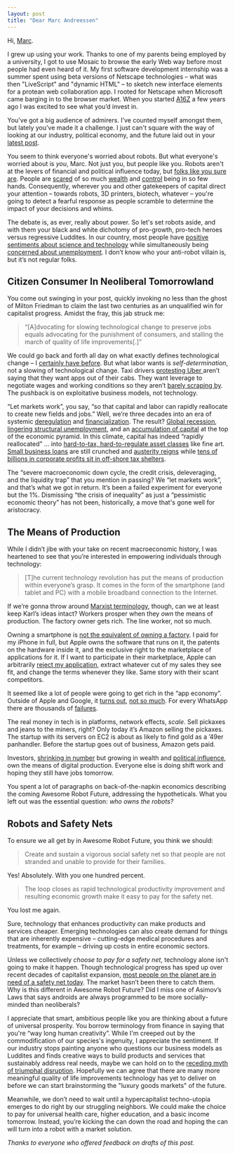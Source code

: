 ```yaml
---
layout: post
title: "Dear Marc Andreessen"
---
```




Hi, [Marc](https://twitter.com/pmarca).

I grew up using your work. Thanks to one of my parents being employed by a university, I got to use Mosaic to browse the early Web way before most people had even heard of it. My first software development internship was a summer spent using beta versions of Netscape technologies – what was then "LiveScript" and "dynamic HTML" – to sketch new interface elements for a protean web collaboration app. I rooted for Netscape when Microsoft came barging in to the browser market. When you started [A16Z](http://a16z.com) a few years ago I was excited to see what you’d invest in.

You've got a big audience of admirers. I’ve counted myself amongst them, but lately you’ve made it a challenge. I just can't square with the way of looking at our industry, political economy, and the future laid out in your [latest post](http://blog.pmarca.com/2014/06/13/this-is-probably-a-good-time-to-say-that-i-dont-believe-robots-will-eat-all-the-jobs/).

You seem to think everyone's worried about robots. But what everyone's worried about is _you_, Marc. Not just you, but people like you. Robots aren't at the levers of financial and political influence today, but [folks like you sure are](http://www.oxfam.org/sites/www.oxfam.org/files/bp-working-for-few-political-capture-economic-inequality-200114-summ-en.pdf). People are [scared](http://www.pewglobal.org/2013/05/28/world-worried-about-inequality/) of so much [wealth](http://www.gallup.com/poll/166904/dissatisfied-income-wealth-distribution.aspx) and [control](http://www.policymic.com/articles/70811/these-stunning-maps-prove-just-how-much-the-rich-control-u-s-politics) being in so few hands. Consequently, wherever you and other gatekeepers of capital direct your attention – towards robots, 3D printers, biotech, whatever – you're going to detect a fearful response as people scramble to determine the impact of your decisions and whims.

The debate is, as ever, really about power. So let's set robots aside, and with them your black and white dichotomy of pro-growth, pro-tech heroes versus regressive Luddites. In our country, most people have [positive sentiments about science and technology](http://www.nsf.gov/statistics/seind14/index.cfm/chapter-7/c7h.htm#s3) while simultaneously being [concerned about unemployment](http://www.gallup.com/poll/169289/jobs-government-economy-remain-top-problems.aspx). I don’t know who your anti-robot villain is, but it’s not regular folks.

## Citizen Consumer In Neoliberal Tomorrowland

You come out swinging in your post, quickly invoking no less than the ghost of Milton Friedman to claim the last two centuries as an unqualified win for capitalist progress. Amidst the fray, this jab struck me:

> “[A]dvocating for slowing technological change to preserve jobs equals advocating for the punishment of consumers, and stalling the march of quality of life improvements[.]”

We could go back and forth all day on what exactly defines technological change – I [certainly have before](https://al3x.net/2012/05/08/what-is-and-is-not-a-technology-company.html). But what labor wants is *self-determination*, not a slowing of technological change. Taxi drivers [protesting Uber ](http://online.wsj.com/articles/londons-black-cab-drivers-protest-against-taxi-apps-1402499319) aren’t saying that they want apps out of their cabs. They want leverage to negotiate wages and working conditions so they aren’t [barely scraping by](http://justin-singer.org/blog/2014/06/beautiful-illusions/). The pushback is on exploitative business models, not technology.

“Let markets work”, you say, “so that capital and labor can rapidly reallocate to create new fields and jobs.”  Well, we’re three decades into an era of systemic [deregulation](http://en.wikipedia.org/wiki/Deregulation#By_country) and [financialization](http://www.peri.umass.edu/fileadmin/pdf/programs/globalization/financialization/chapter1.pdf). The result? [Global recession](http://yaleglobal.yale.edu/special_report/728), [lingering structural unemployment](http://www.un.org/apps/news/story.asp?NewsID=47851), and an [accumulation of capital](http://en.wikipedia.org/wiki/Capital_accumulation#New_developments_in_capital_accumulation) at the top of the economic pyramid. In this climate, capital has indeed “rapidly reallocated” … into [hard-to-tax, hard-to-regulate asset classes](http://www.economist.com/news/briefing/21590353-ever-more-wealth-being-parked-fancy-storage-facilities-some-customers-they-are) like fine art. [Small business loans](http://wapo.st/170DygD) are still crunched and [austerity reigns](http://www.motherjones.com/politics/2013/09/austerity-reinhart-rogoff-stimulus-debt-ceiling?page=1) while [tens of billions in corporate profits sit in off-shore tax shelters](http://ctj.org/ctjreports/2014/06/offshore_shell_games_2014.php).

The “severe macroeconomic down cycle, the credit crisis, deleveraging, and the liquidity trap” that you mention in passing? We “let markets work”, and that’s what we got in return. It’s been a failed experiment for everyone but the 1%. Dismissing “the crisis of inequality” as just a “pessimistic economic theory” has not been, historically, a move that's gone well for aristocracy.

## The Means of Production

While I didn’t jibe with your take on recent macroeconomic history, I was heartened to see that you’re interested in empowering individuals through technology:

> [T]he current technology revolution has put the means of production within everyone’s grasp. It comes in the form of the smartphone (and tablet and PC) with a mobile broadband connection to the Internet.

If we’re gonna throw around [Marxist terminology](https://www.marxists.org/glossary/terms/m/e.htm), though, can we at least keep Karl’s ideas intact? Workers prosper when they *own* the means of production. The factory owner gets rich. The line worker, not so much.

Owning a smartphone is [not the equivalent of owning a factory](http://tedcurran.net/2013/04/09/own-the-means-of-production-what-karl-marx-knew-about-opportunity-in-the-digital-economy/). I paid for my iPhone in full, but Apple owns the software that runs on it, the patents on the hardware inside it, and the exclusive right to the marketplace of applications for it. If  I want to participate in their marketplace, Apple can arbitrarily [reject my application](http://www.imore.com/tag/rejected-apps), extract whatever cut of my sales they see fit, and change the terms whenever they like. Same story with their scant competitors.

It seemed like a lot of people were going to get rich in the “app economy”. Outside of Apple and Google, it [turns out](http://www.nytimes.com/2012/11/18/business/as-boom-lures-app-creators-tough-part-is-making-a-living.html?pagewanted=all), [not so much](http://motherboard.vice.com/blog/that-amazing-app-you-thought-of-wont-make-you-rich). For every WhatsApp there are thousands of [failures](http://www.wired.com/2014/04/no-exit/).

The real money in tech is in platforms, network effects, _scale_. Sell pickaxes and jeans to the miners, right? Only today it’s Amazon selling the pickaxes. The startup with its servers on EC2 is about as likely to find gold as a ’49er panhandler. Before the startup goes out of business, Amazon gets paid.

Investors, [shrinking in number](http://thehill.com/opinion/mark-mellman/196054-mark-s-mellman-the-end-of-the-investor-class) but growing in wealth and [political influence](http://talkingpointsmemo.com/dc/princeton-scholar-demise-of-democracy-america-tpm-interview), own the means of digital production. Everyone else is doing shift work and hoping they still have jobs tomorrow.

You spent a lot of paragraphs on back-of-the-napkin economics describing the coming Awesome Robot Future, addressing the hypotheticals. What you left out was the essential question: _who owns the robots?_

## Robots and Safety Nets

To ensure we all get by in Awesome Robot Future, you think we should:

> Create and sustain a vigorous social safety net so that people are not stranded and unable to provide for their families.

Yes! Absolutely. With you one hundred percent.

> The loop closes as rapid technological productivity improvement and resulting economic growth make it easy to pay for the safety net.

You lost me again.

Sure, technology that enhances productivity can make products and services cheaper. Emerging technologies can also create demand for things that are inherently expensive – cutting-edge medical procedures and treatments, for example – driving up costs in entire economic sectors.

Unless we collectively _choose to pay for a safety net_, technology alone isn't going to make it happen. Though technological progress has sped up over recent decades of capitalist expansion, [most people on the planet are in need of a safety net today](http://www.un.org/apps/news/story.asp?NewsID=47944). The market hasn’t been there to catch them. Why is this different in Awesome Robot Future? Did I miss one of Asimov’s Laws that says androids are always programmed to be more socially-minded than neoliberals?

I appreciate that smart, ambitious people like you are thinking about a future of universal prosperity. You borrow  terminology from finance in saying that you're “way long human creativity”. While I'm creeped out by the commodification of our species's ingenuity, I appreciate the sentiment. If our industry stops painting anyone who questions our business models as Luddites and finds creative ways to build products and services that sustainably address real needs, maybe we can hold on to the [receding myth of triumphal disruption](http://www.newyorker.com/reporting/2014/06/23/140623fa_fact_lepore?currentPage=all). Hopefully we can agree that there are many more meaningful quality of life improvements technology has yet to deliver on before we can start brainstorming the "luxury goods markets" of the future.

Meanwhile, we don’t need to wait until a hypercapitalist techno-utopia emerges to do right by our struggling neighbors. We could make the choice to pay for  universal health care, higher education, and a basic income tomorrow. Instead, you’re kicking the can down the road and hoping the can will turn into a robot with a market solution.

_Thanks to everyone who offered feedback on drafts of this post._

